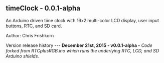 timeClock - 0.0.1-alpha 
---
<p>An Arduino driven time clock with 16x2 multi-color LCD display, user input buttons, RTC, and SD card.</p>
<p>Author: Chris Frishkorn</p>
Version release history
---
<b>December 21st, 2015 - v0.0.1-alpha -</b> <i>Code forked from RTCplusRGB.ino which runs the underlying RTC, LCD, and SD Arduino shields.</i>